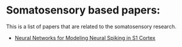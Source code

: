 # Somatosensory based papers:

This is a list of papers that are related to the somatosensory research.

* [Neural Networks for Modeling Neural Spiking in S1 Cortex](https://www.frontiersin.org/articles/10.3389/fnsys.2019.00013/full)